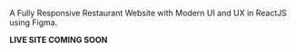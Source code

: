 A Fully Responsive Restaurant Website with Modern UI and UX in ReactJS using Figma.

**LIVE SITE COMING SOON**
